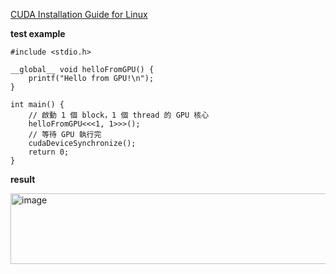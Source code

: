 [CUDA Installation Guide for Linux](https://docs.nvidia.com/cuda/cuda-installation-guide-linux/index.html)

**test example**
```
#include <stdio.h>

__global__ void helloFromGPU() {
    printf("Hello from GPU!\n");
}

int main() {
    // 啟動 1 個 block，1 個 thread 的 GPU 核心
    helloFromGPU<<<1, 1>>>();
    // 等待 GPU 執行完
    cudaDeviceSynchronize();
    return 0;
}
```
**result**

<img width="725" height="113" alt="image" src="https://github.com/user-attachments/assets/902ce700-ff00-4864-884a-e3a936c9fd92" />
